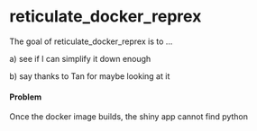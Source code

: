 
# reticulate_docker_reprex

<!-- badges: start -->
<!-- badges: end -->

The goal of reticulate_docker_reprex is to ...

a) see if I can simplify it down enough

b) say thanks to Tan for maybe looking at it


#### Problem

Once the docker image builds, the shiny app cannot find python

